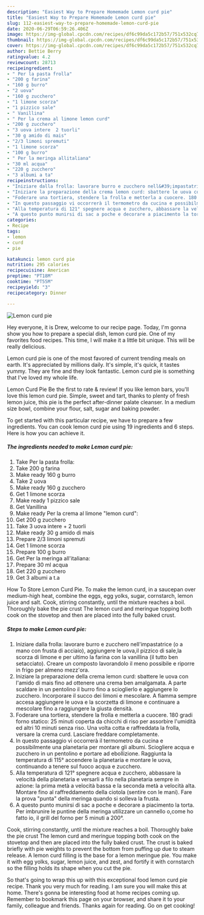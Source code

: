 ```yaml
---
description: "Easiest Way to Prepare Homemade Lemon curd pie"
title: "Easiest Way to Prepare Homemade Lemon curd pie"
slug: 112-easiest-way-to-prepare-homemade-lemon-curd-pie
date: 2020-06-29T06:59:26.406Z
image: https://img-global.cpcdn.com/recipes/df6c99da5c172b57/751x532cq70/lemon-curd-pie-recipe-main-photo.jpg
thumbnail: https://img-global.cpcdn.com/recipes/df6c99da5c172b57/751x532cq70/lemon-curd-pie-recipe-main-photo.jpg
cover: https://img-global.cpcdn.com/recipes/df6c99da5c172b57/751x532cq70/lemon-curd-pie-recipe-main-photo.jpg
author: Bettie Berry
ratingvalue: 4.2
reviewcount: 28713
recipeingredient:
- " Per la pasta frolla"
- "200 g farina"
- "160 g burro"
- "2 uova"
- "160 g zucchero"
- "1 limone scorza"
- "1 pizzico sale"
- " Vanillina"
- " Per la crema al limone lemon curd"
- "200 g zucchero"
- "3 uova intere  2 tuorli"
- "30 g amido di mais"
- "2/3 limoni spremuti"
- "1 limone scorza"
- "100 g burro"
- " Per la meringa allitaliana"
- "30 ml acqua"
- "220 g zucchero"
- "3 albumi a ta"
recipeinstructions:
- "Iniziare dalla frolla: lavorare burro e zucchero nell&#39;impastatrice (o a mano con frusta di acciaio), aggiungere le uova,il pizzico di sale,la scorza di limone e per ultimo la farina con la vanillina (il tutto ben setacciato). Creare un composto lavorandolo il meno possibile e riporre in frigo per almeno mezz&#39;ora."
- "Iniziare la preparazione della crema lemon curd: sbattere le uova con l&#39;amido di mais fino ad ottenere una crema ben amalgamata. A parte scaldare in un pentolino il burro fino a scioglierlo e aggiungere lo zucchero. Incorporare il succo dei limoni e mescolare. A fiamma sempre accesa aggiungere le uova e la scorzetta di limone e continuare a mescolare fino a raggiungere la giusta densità."
- "Foderare una tortiera, stendere la frolla e metterla a cuocere. 180 gradi forno statico: 25 minuti coperta da chicchi di riso per assorbire l&#39;umidità ed altri 10 minuti senza riso. Una volta cotta e raffreddata la frolla, versare la crema curd. Lasciare freddare completamente."
- "In questo passaggio vi occorrerà il termometro da cucina e possibilmente una planetaria per montare gli albumi. Sciogliere acqua e zucchero in un pentolino e portare ad ebollizione. Raggiunta la temperatura di 115° accendere la planetaria e montare le uova, continuando a tenere sul fuoco acqua e zucchero."
- "Alla temperatura di 121° spegnere acqua e zucchero, abbassare la velocità della planetaria e versarli a filo nella planetaria sempre in azione: la prima metà a velocità bassa e la seconda metà a velocità alta. Montare fino al raffreddamento della ciotola (sentire con le mani). Fare la prova &#34;punta&#34; della meringa quando si solleva la frusta."
- "A questo punto munirsi di sac a poche e decorare a piacimento la torta. Per imbrunire le puntine della meringa utilizzare un cannello o,come ho fatto io, il grill del forno per 5 minuti a 200°."
categories:
- Recipe
tags:
- lemon
- curd
- pie

katakunci: lemon curd pie 
nutrition: 295 calories
recipecuisine: American
preptime: "PT18M"
cooktime: "PT55M"
recipeyield: "3"
recipecategory: Dinner

---
```



![Lemon curd pie](https://img-global.cpcdn.com/recipes/df6c99da5c172b57/751x532cq70/lemon-curd-pie-recipe-main-photo.jpg)

Hey everyone, it is Drew, welcome to our recipe page. Today, I'm gonna show you how to prepare a special dish, lemon curd pie. One of my favorites food recipes. This time, I will make it a little bit unique. This will be really delicious.

Lemon curd pie is one of the most favored of current trending meals on earth. It's appreciated by millions daily. It's simple, it's quick, it tastes yummy. They are fine and they look fantastic. Lemon curd pie is something that I've loved my whole life.

Lemon Curd Pie Be the first to rate &amp; review! If you like lemon bars, you&#39;ll love this lemon curd pie. Simple, sweet and tart, thanks to plenty of fresh lemon juice, this pie is the perfect after-dinner palate cleanser. In a medium size bowl, combine your flour, salt, sugar and baking powder.


To get started with this particular recipe, we have to prepare a few ingredients. You can cook lemon curd pie using 19 ingredients and 6 steps. Here is how you can achieve it.

<!--inarticleads1-->

##### The ingredients needed to make Lemon curd pie:

1. Take  Per la pasta frolla:
1. Take 200 g farina
1. Make ready 160 g burro
1. Take 2 uova
1. Make ready 160 g zucchero
1. Get 1 limone scorza
1. Make ready 1 pizzico sale
1. Get  Vanillina
1. Make ready  Per la crema al limone &#34;lemon curd&#34;:
1. Get 200 g zucchero
1. Take 3 uova intere + 2 tuorli
1. Make ready 30 g amido di mais
1. Prepare 2/3 limoni spremuti
1. Get 1 limone scorza
1. Prepare 100 g burro
1. Get  Per la meringa all&#39;italiana:
1. Prepare 30 ml acqua
1. Get 220 g zucchero
1. Get 3 albumi a t.a


How To Store Lemon Curd Pie. To make the lemon curd, in a saucepan over medium-high heat, combine the eggs, egg yolks, sugar, cornstarch, lemon juice and salt. Cook, stirring constantly, until the mixture reaches a boil. Thoroughly bake the pie crust The lemon curd and meringue topping both cook on the stovetop and then are placed into the fully baked crust. 

<!--inarticleads2-->

##### Steps to make Lemon curd pie:

1. Iniziare dalla frolla: lavorare burro e zucchero nell&#39;impastatrice (o a mano con frusta di acciaio), aggiungere le uova,il pizzico di sale,la scorza di limone e per ultimo la farina con la vanillina (il tutto ben setacciato). Creare un composto lavorandolo il meno possibile e riporre in frigo per almeno mezz&#39;ora.
1. Iniziare la preparazione della crema lemon curd: sbattere le uova con l&#39;amido di mais fino ad ottenere una crema ben amalgamata. A parte scaldare in un pentolino il burro fino a scioglierlo e aggiungere lo zucchero. Incorporare il succo dei limoni e mescolare. A fiamma sempre accesa aggiungere le uova e la scorzetta di limone e continuare a mescolare fino a raggiungere la giusta densità.
1. Foderare una tortiera, stendere la frolla e metterla a cuocere. 180 gradi forno statico: 25 minuti coperta da chicchi di riso per assorbire l&#39;umidità ed altri 10 minuti senza riso. Una volta cotta e raffreddata la frolla, versare la crema curd. Lasciare freddare completamente.
1. In questo passaggio vi occorrerà il termometro da cucina e possibilmente una planetaria per montare gli albumi. Sciogliere acqua e zucchero in un pentolino e portare ad ebollizione. Raggiunta la temperatura di 115° accendere la planetaria e montare le uova, continuando a tenere sul fuoco acqua e zucchero.
1. Alla temperatura di 121° spegnere acqua e zucchero, abbassare la velocità della planetaria e versarli a filo nella planetaria sempre in azione: la prima metà a velocità bassa e la seconda metà a velocità alta. Montare fino al raffreddamento della ciotola (sentire con le mani). Fare la prova &#34;punta&#34; della meringa quando si solleva la frusta.
1. A questo punto munirsi di sac a poche e decorare a piacimento la torta. Per imbrunire le puntine della meringa utilizzare un cannello o,come ho fatto io, il grill del forno per 5 minuti a 200°.


Cook, stirring constantly, until the mixture reaches a boil. Thoroughly bake the pie crust The lemon curd and meringue topping both cook on the stovetop and then are placed into the fully baked crust. The crust is baked briefly with pie weights to prevent the bottom from puffing up due to steam release. A lemon curd filling is the base for a lemon meringue pie. You make it with egg yolks, sugar, lemon juice, and zest, and fortify it with cornstarch so the filling holds its shape when you cut the pie. 

So that's going to wrap this up with this exceptional food lemon curd pie recipe. Thank you very much for reading. I am sure you will make this at home. There's gonna be interesting food at home recipes coming up. Remember to bookmark this page on your browser, and share it to your family, colleague and friends. Thanks again for reading. Go on get cooking!
